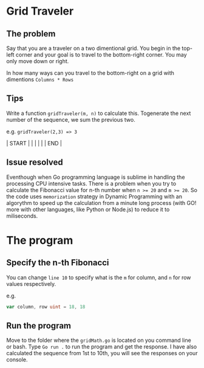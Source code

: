 # Grid Traveler

## The problem

Say that you are a traveler on a two dimentional grid. You begin in the top-left corner and your goal is to travel to the bottom-right corner. You may only move down or right.

In how many ways can you travel to the bottom-right on a grid with dimentions `Columns * Rows`

## Tips

Write a function `gridTraveler(m, n)` to calculate this.
Togenerate the next number of the sequence, we sum the previous two.

e.g. `gridTraveler(2,3) => 3`

| START |       |       |
|       |       |  END  |

## Issue resolved

Eventhough when Go programming language is sublime in handling the processing CPU intensive tasks. There is a problem when you try to calculate the Fibonacci value for n-th number when `n >= 20` and `m >= 20`. So the code uses `memorization` strategy in Dynamic Programming with an algorythm to speed up the calculation from a minute long process (with GO! more with other languages, like Python or Node.js) to reduce it to miliseconds.

# The program

## Specify the n-th Fibonacci

You can change `line 10` to specify what is the `m` for column, and `n` for row values respectively.

e.g. 
``` Go
var column, row uint = 18, 18
```
## Run the program

Move to the folder where the `gridMath.go` is located on you command line or bash.
Type `Go run .` to run the program and get the response. I have also calculated the sequence from 1st to 10th, you will see the responses on your console.



